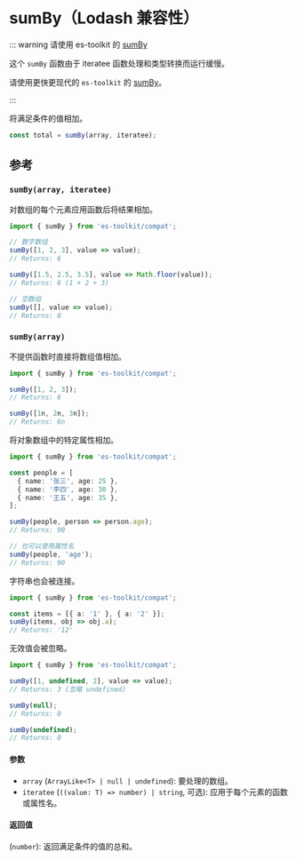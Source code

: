 # sumBy（Lodash 兼容性）

::: warning 请使用 es-toolkit 的 [sumBy](../../math/sumBy.md)

这个 `sumBy` 函数由于 iteratee 函数处理和类型转换而运行缓慢。

请使用更快更现代的 `es-toolkit` 的 [sumBy](../../math/sumBy.md)。

:::

将满足条件的值相加。

```typescript
const total = sumBy(array, iteratee);
```

## 参考

### `sumBy(array, iteratee)`

对数组的每个元素应用函数后将结果相加。

```typescript
import { sumBy } from 'es-toolkit/compat';

// 数字数组
sumBy([1, 2, 3], value => value);
// Returns: 6

sumBy([1.5, 2.5, 3.5], value => Math.floor(value));
// Returns: 6 (1 + 2 + 3)

// 空数组
sumBy([], value => value);
// Returns: 0
```

### `sumBy(array)`

不提供函数时直接将数组值相加。

```typescript
import { sumBy } from 'es-toolkit/compat';

sumBy([1, 2, 3]);
// Returns: 6

sumBy([1n, 2n, 3n]);
// Returns: 6n
```

将对象数组中的特定属性相加。

```typescript
import { sumBy } from 'es-toolkit/compat';

const people = [
  { name: '张三', age: 25 },
  { name: '李四', age: 30 },
  { name: '王五', age: 35 },
];

sumBy(people, person => person.age);
// Returns: 90

// 也可以使用属性名
sumBy(people, 'age');
// Returns: 90
```

字符串也会被连接。

```typescript
import { sumBy } from 'es-toolkit/compat';

const items = [{ a: '1' }, { a: '2' }];
sumBy(items, obj => obj.a);
// Returns: '12'
```

无效值会被忽略。

```typescript
import { sumBy } from 'es-toolkit/compat';

sumBy([1, undefined, 2], value => value);
// Returns: 3 (忽略 undefined)

sumBy(null);
// Returns: 0

sumBy(undefined);
// Returns: 0
```

#### 参数

- `array` (`ArrayLike<T> | null | undefined`): 要处理的数组。
- `iteratee` (`((value: T) => number) | string`, 可选): 应用于每个元素的函数或属性名。

#### 返回值

(`number`): 返回满足条件的值的总和。
